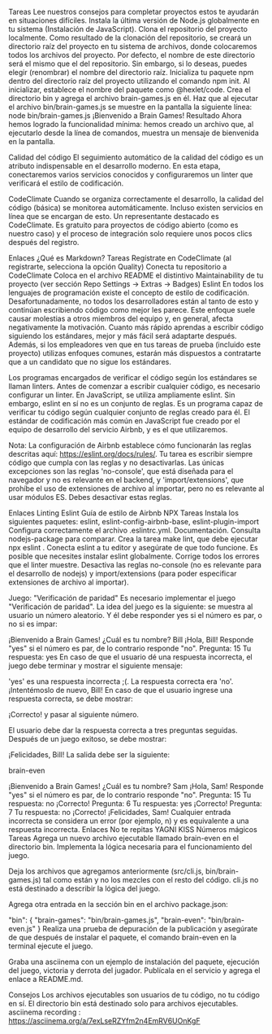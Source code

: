 Tareas
Lee nuestros consejos para completar proyectos estos te ayudarán en situaciones difíciles.
Instala la última versión de Node.js globalmente en tu sistema (Instalación de JavaScript).
Clona el repositorio del proyecto localmente. Como resultado de la clonación del repositorio, se creará un directorio raíz del proyecto en tu sistema de archivos, donde colocaremos todos los archivos del proyecto. Por defecto, el nombre de este directorio será el mismo que el del repositorio. Sin embargo, si lo deseas, puedes elegir (renombrar) el nombre del directorio raíz.
Inicializa tu paquete npm dentro del directorio raíz del proyecto utilizando el comando npm init. Al inicializar, establece el nombre del paquete como @hexlet/code.
Crea el directorio bin y agrega el archivo brain-games.js en él.
Haz que al ejecutar el archivo bin/brain-games.js se muestre en la pantalla la siguiente línea:
node bin/brain-games.js
¡Bienvenido a Brain Games!
Resultado
Ahora hemos logrado la funcionalidad mínima: hemos creado un archivo que, al ejecutarlo desde la línea de comandos, muestra un mensaje de bienvenida en la pantalla.


Calidad del código
El seguimiento automático de la calidad del código es un atributo indispensable en el desarrollo moderno. En esta etapa, conectaremos varios servicios conocidos y configuraremos un linter que verificará el estilo de codificación.

CodeClimate
Cuando se organiza correctamente el desarrollo, la calidad del código (básica) se monitorea automáticamente. Incluso existen servicios en línea que se encargan de esto. Un representante destacado es CodeClimate. Es gratuito para proyectos de código abierto (como es nuestro caso) y el proceso de integración solo requiere unos pocos clics después del registro.

Enlaces
¿Qué es Markdown?
Tareas
Regístrate en CodeClimate (al registrarte, selecciona la opción Quality)
Conecta tu repositorio a CodeClimate
Coloca en el archivo README el distintivo Maintainability de tu proyecto (ver sección Repo Settings -> Extras -> Badges)
Eslint
En todos los lenguajes de programación existe el concepto de estilo de codificación. Desafortunadamente, no todos los desarrolladores están al tanto de esto y continúan escribiendo código como mejor les parece. Este enfoque suele causar molestias a otros miembros del equipo y, en general, afecta negativamente la motivación. Cuanto más rápido aprendas a escribir código siguiendo los estándares, mejor y más fácil será adaptarte después. Además, si los empleadores ven que en tus tareas de prueba (incluido este proyecto) utilizas enfoques comunes, estarán más dispuestos a contratarte que a un candidato que no sigue los estándares.

Los programas encargados de verificar el código según los estándares se llaman linters. Antes de comenzar a escribir cualquier código, es necesario configurar un linter. En JavaScript, se utiliza ampliamente eslint. Sin embargo, eslint en sí no es un conjunto de reglas. Es un programa capaz de verificar tu código según cualquier conjunto de reglas creado para él. El estándar de codificación más común en JavaScript fue creado por el equipo de desarrollo del servicio Airbnb, y es el que utilizaremos.

Nota: La configuración de Airbnb establece cómo funcionarán las reglas descritas aquí: https://eslint.org/docs/rules/. Tu tarea es escribir siempre código que cumpla con las reglas y no desactivarlas. Las únicas excepciones son las reglas 'no-console', que está diseñada para el navegador y no es relevante en el backend, y 'import/extensions', que prohíbe el uso de extensiones de archivo al importar, pero no es relevante al usar módulos ES. Debes desactivar estas reglas.

Enlaces
Linting
Eslint
Guía de estilo de Airbnb
NPX
Tareas
Instala los siguientes paquetes: eslint, eslint-config-airbnb-base, eslint-plugin-import
Configura correctamente el archivo .eslintrc.yml. Documentación. Consulta nodejs-package para comparar.
Crea la tarea make lint, que debe ejecutar npx eslint .
Conecta eslint a tu editor y asegúrate de que todo funcione. Es posible que necesites instalar eslint globalmente.
Corrige todos los errores que el linter muestre. Desactiva las reglas no-console (no es relevante para el desarrollo de nodejs) y import/extensions (para poder especificar extensiones de archivo al importar).

Juego: "Verificación de paridad"
Es necesario implementar el juego "Verificación de paridad". La idea del juego es la siguiente: se muestra al usuario un número aleatorio. Y él debe responder yes si el número es par, o no si es impar:

¡Bienvenido a Brain Games!
¿Cuál es tu nombre? Bill
¡Hola, Bill!
Responde "yes" si el número es par, de lo contrario responde "no".
Pregunta: 15
Tu respuesta: yes
En caso de que el usuario dé una respuesta incorrecta, el juego debe terminar y mostrar el siguiente mensaje:

'yes' es una respuesta incorrecta ;(. La respuesta correcta era 'no'.
¡Intentémoslo de nuevo, Bill!
En caso de que el usuario ingrese una respuesta correcta, se debe mostrar:

¡Correcto!
y pasar al siguiente número.

El usuario debe dar la respuesta correcta a tres preguntas seguidas. Después de un juego exitoso, se debe mostrar:

¡Felicidades, Bill!
La salida debe ser la siguiente:

brain-even

¡Bienvenido a Brain Games!
¿Cuál es tu nombre? Sam
¡Hola, Sam!
Responde "yes" si el número es par, de lo contrario responde "no".
Pregunta: 15
Tu respuesta: no
¡Correcto!
Pregunta: 6
Tu respuesta: yes
¡Correcto!
Pregunta: 7
Tu respuesta: no
¡Correcto!
¡Felicidades, Sam!
Cualquier entrada incorrecta se considera un error (por ejemplo, n) y es equivalente a una respuesta incorrecta.
Enlaces
No te repitas
YAGNI
KISS
Números mágicos
Tareas
Agrega un nuevo archivo ejecutable llamado brain-even en el directorio bin.
Implementa la lógica necesaria para el funcionamiento del juego.

Deja los archivos que agregamos anteriormente (src/cli.js, bin/brain-games.js) tal como están y no los mezcles con el resto del código. cli.js no está destinado a describir la lógica del juego.

Agrega otra entrada en la sección bin en el archivo package.json:

  "bin": {
    "brain-games": "bin/brain-games.js",
    "brain-even": "bin/brain-even.js"
  }
Realiza una prueba de depuración de la publicación y asegúrate de que después de instalar el paquete, el comando brain-even en la terminal ejecute el juego.

Graba una asciinema con un ejemplo de instalación del paquete, ejecución del juego, victoria y derrota del jugador. Publícala en el servicio y agrega el enlace a README.md.

Consejos
Los archivos ejecutables son usuarios de tu código, no tu código en sí.
El directorio bin está destinado solo para archivos ejecutables.
asciinema recording :  https://asciinema.org/a/7exLseRZYfm2n4EmRV6UOnKgF